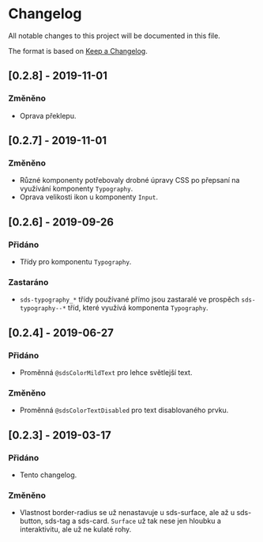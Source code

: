 # Changelog
All notable changes to this project will be documented in this file.

The format is based on [Keep a Changelog](https://keepachangelog.com/en/1.0.0/).

## [0.2.8] - 2019-11-01
### Změněno
- Oprava překlepu.

## [0.2.7] - 2019-11-01
### Změněno
- Různé komponenty potřebovaly drobné úpravy CSS po přepsaní na využívání komponenty `Typography`.
- Oprava velikosti ikon u komponenty `Input`.

## [0.2.6] - 2019-09-26
### Přidáno
- Třídy pro komponentu `Typography`.

### Zastaráno
- `sds-typography_*` třídy používané přímo jsou zastaralé ve prospěch `sds-typography--*` tříd, které využívá komponenta `Typography`.

## [0.2.4] - 2019-06-27
### Přidáno
- Proměnná `@sdsColorMildText` pro lehce světlejší text.

### Změněno
- Proměnná `@sdsColorTextDisabled` pro text disablovaného prvku.

## [0.2.3] - 2019-03-17
### Přidáno
- Tento changelog.

### Změněno
- Vlastnost border-radius se už nenastavuje u sds-surface, ale až u sds-button, sds-tag a sds-card. `Surface` už tak nese jen hloubku a interaktivitu, ale už ne kulaté rohy.
